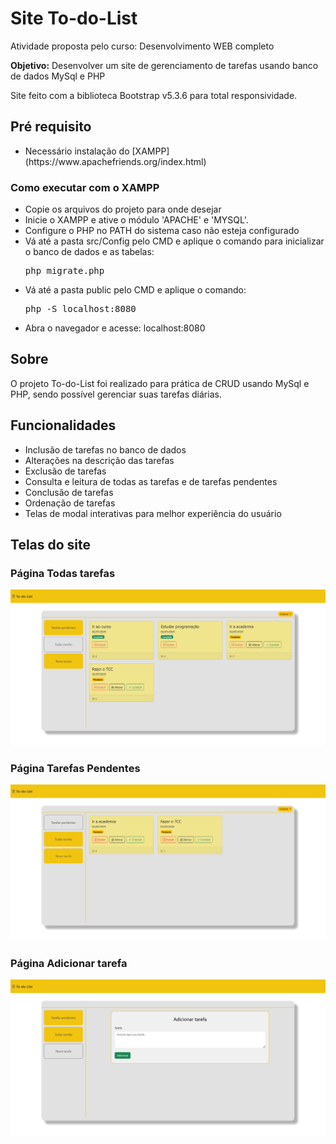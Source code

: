 <h1>Site To-do-List</h1>

<p>Atividade proposta pelo curso: Desenvolvimento WEB completo</p>
<p><b>Objetivo:</b> Desenvolver um site de gerenciamento de tarefas usando banco de dados MySql e PHP</p>
<p>Site feito com a biblioteca Bootstrap v5.3.6 para total responsividade.</p>

<h2>Pré requisito</h2>
<ul>
<li>Necessário instalação do [XAMPP](https://www.apachefriends.org/index.html)</li>
</ul>
<h3>Como executar com o XAMPP</h3>
<ul>
  <li>Copie os arquivos do projeto para onde desejar</li>
  <li>Inicie o XAMPP e ative o módulo 'APACHE' e 'MYSQL'.</li>
  <li>Configure o PHP no PATH do sistema caso não esteja configurado</li>
  <li>Vá até a pasta src/Config pelo CMD e aplique o comando para inicializar o banco de dados e as tabelas: <pre>php migrate.php</pre></li>
  <li>Vá até a pasta public pelo CMD e aplique o comando: <pre>php -S localhost:8080</pre></li>
  <li>Abra o navegador e acesse: localhost:8080</li>
</ul>

<h2>Sobre</h2>
<p>O projeto To-do-List foi realizado para prática de CRUD usando MySql e PHP, sendo possível gerenciar suas tarefas diárias. </p>

<h2>Funcionalidades</h2>
<ul>
  <li>Inclusão de tarefas no banco de dados</li>
  <li>Alterações na descrição das tarefas</li>
  <li>Exclusão de tarefas</li>
  <li>Consulta e leitura de todas as tarefas e de tarefas pendentes</li>
  <li>Conclusão de tarefas</li>
  <li>Ordenação de tarefas</li>
  <li>Telas de modal interativas para melhor experiência do usuário</li>
</ul>

<h2>Telas do site</h2>

<h3>Página Todas tarefas</h3>
<img src="https://raw.githubusercontent.com/AlisonHF/To-do-List/refs/heads/main/images/all_tasks.png">

<h3>Página Tarefas Pendentes</h3>
<img src="https://raw.githubusercontent.com/AlisonHF/To-do-List/refs/heads/main/images/pending_tasks.png">

<h3>Página Adicionar tarefa</h3>
<img src="https://raw.githubusercontent.com/AlisonHF/To-do-List/refs/heads/main/images/add_task.png">
